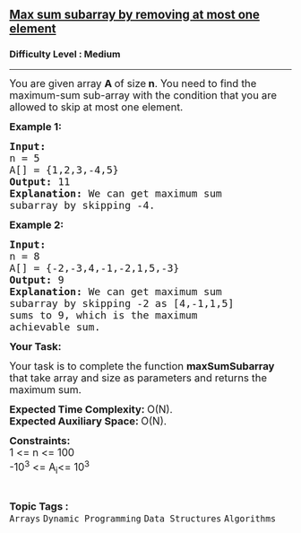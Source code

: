 <h2><a href="https://www.geeksforgeeks.org/problems/max-sum-subarray-by-removing-at-most-one-element/1?page=1&category=Arrays&difficulty=Medium&sortBy=difficulty">Max sum subarray by removing at most one element</a></h2><h3>Difficulty Level : Medium</h3><hr><div class="problems_problem_content__Xm_eO"><p><span style="font-size:18px">You are given array <strong>A </strong>of size<strong> n</strong>. You need to find the maximum-sum sub-array with the condition that you are allowed to skip at most one element.</span></p>

<p><span style="font-size:18px"><strong>Example 1:</strong></span></p>

<pre><span style="font-size:18px"><strong>Input:
</strong>n = 5
A[] = {1,2,3,-4,5}
<strong>Output: </strong>11<strong>
Explanation: </strong>We can get maximum sum
subarray by skipping -4.</span></pre>

<p><span style="font-size:18px"><strong>Example 2:</strong></span></p>

<pre><span style="font-size:18px"><strong>Input:
</strong>n = 8
A[] = {-2,-3,4,-1,-2,1,5,-3}
<strong>Output: </strong>9<strong>
Explanation: </strong>We can get maximum sum
subarray by skipping -2 as [4,-1,1,5]
sums to 9, which is the maximum
achievable sum.</span></pre>

<p><span style="font-size:18px"><strong>Your Task:</strong></span></p>

<p><span style="font-size:18px">Your task is to complete the function <strong>maxSumSubarray</strong> that take array and size as parameters and returns the maximum sum.</span></p>

<p><span style="font-size:18px"><strong>Expected Time Complexity:&nbsp;</strong>O(N).<br>
<strong>Expected Auxiliary Space:&nbsp;</strong>O(N).</span></p>

<p><span style="font-size:18px"><strong>Constraints:</strong><br>
1 &lt;= n &lt;= 100<br>
-10<sup>3</sup> &lt;= A<sub>i</sub>&lt;= 10<sup>3</sup></span></p>
</div><br><p><span style=font-size:18px><strong>Topic Tags : </strong><br><code>Arrays</code>&nbsp;<code>Dynamic Programming</code>&nbsp;<code>Data Structures</code>&nbsp;<code>Algorithms</code>&nbsp;